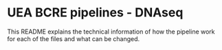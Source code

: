 # UEA BCRE pipelines - DNAseq

This README explains the technical information of how the pipeline work for each of the files and what can be changed.
